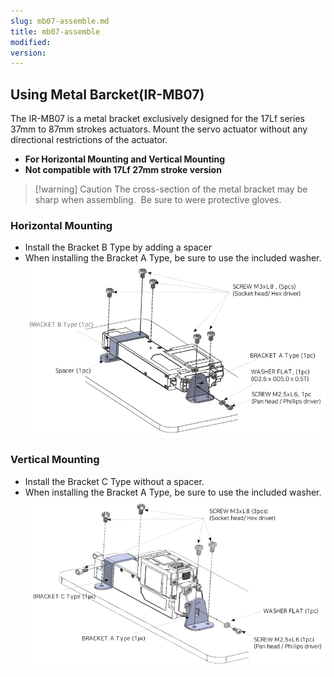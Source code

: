 ```yaml
---
slug: mb07-assemble.md
title: mb07-assemble
modified: 
version:
---
```

## Using Metal Barcket(IR-MB07)

The IR-MB07 is a metal bracket exclusively designed for the 17Lf series 37mm to 87mm strokes actuators. Mount the servo actuator without any directional restrictions of the actuator.
- **For Horizontal Mounting and Vertical Mounting**
- **Not compatible with 17Lf 27mm stroke version**

>[!warning] Caution
>The cross-section of the metal bracket may be sharp when assembling.  Be sure to were protective gloves.
### Horizontal Mounting
 - Install the Bracket B Type by adding a spacer
 - When installing the Bracket A Type, be sure to use the included washer.
![mb07assamble 1](./img/mb07-asb-01.png)
### Vertical Mounting
- Install the Bracket C Type without a spacer.
- When installing the Bracket A Type, be sure to use the included washer.
![mb07assamble 2](./img/mb07-asb-02.png)
